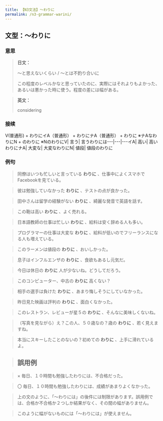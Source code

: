 ```yaml
---
title: 【N3文法】～わりに
permalink: /n3-grammar-warini/
---
```


## 文型：～わりに

### 意思

> **日文：**
> 
> ～と思えないくらい / ～とは不釣り合いに
> 
> この程度のレベルかなと思っていたのに、実際にはそれよりもよかった、あるいは悪かった時に使う。程度の差には幅がある。


> **英文：**
> 
> considering


### 接续

V(普通形) + わりにイA（普通形） + わりにナA（普通形） + わりに ※ナAなわりにN + のわりに ※NのわりにV| 言う| 言うわりには---|---|---イA| 高い| 高いわりにナA| 大変な| 大変なわりにN| 値段| 値段のわりに

### 例句

> 同僚はいつも忙しいと言っている **わりに** 、仕事中によくスマホでFacebookを見ている。

> 彼は勉強していなかった **わりに** 、テストの点が良かった。

> 田中さんは留学の経験がない **わりに** 、綺麗な発音で英語を話す。

> この鞄は高い **わりに** 、よく売れる。

> 日本語教師の仕事は忙しい **わりに** 、給料は安く辞める人も多い。

> プログラマーの仕事は大変な **わりに** 、給料が低いのでフリーランスになる人も増えている。

> このラーメンは値段の **わりに** 、おいしかった。

> 息子はインフルエンザの **わりに** 、食欲もあるし元気だ。

> 今日は休日の **わりに** 人が少ないね。どうしてだろう。

> このコンピューター、中古の **わりに** 高くない？

> 相手の選手は負けた **わりに** 、あまり悔しそうにしていなかった。

> 昨日見た映画は評判の **わりに** 、面白くなかった。

> このレストラン、レビューが星５の **わりに** 、そんなに美味しくないね。

> （写真を見ながら）え？この人、５０歳なの？歳の **わりに** 、若く見えますね。

> 本当にスキーしたことのないの？初めての **わりに** 、上手に滑れているよ。

> ## 誤用例

> × 毎日、１０時間も勉強したわりには、不合格だった。

> 〇 毎日、１０時間も勉強したわりには、成績があまりよくなかった。

> 上の文のように、「～わりには」の後件には制限があります。誤用例では、合格か不合格か２つしか結果がなく、その間の幅がありません。

> このように幅がないものには「～わりには」が使えません。

